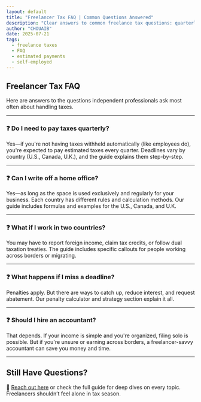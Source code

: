 ```yaml
---
layout: default
title: "Freelancer Tax FAQ | Common Questions Answered"
description: "Clear answers to common freelance tax questions: quarterly payments, write-offs, country rules, and audit risks."
author: "CHOUAIB"
date: 2025-07-21
tags:
  - freelance taxes
  - FAQ
  - estimated payments
  - self-employed
---
```


## Freelancer Tax FAQ

Here are answers to the questions independent professionals ask most often about handling taxes.

---

### ❓ Do I need to pay taxes quarterly?

Yes—if you're not having taxes withheld automatically (like employees do), you're expected to pay estimated taxes every quarter. Deadlines vary by country (U.S., Canada, U.K.), and the guide explains them step-by-step.

---

### ❓ Can I write off a home office?

Yes—as long as the space is used exclusively and regularly for your business. Each country has different rules and calculation methods. Our guide includes formulas and examples for the U.S., Canada, and U.K.

---

### ❓ What if I work in two countries?

You may have to report foreign income, claim tax credits, or follow dual taxation treaties. The guide includes specific callouts for people working across borders or migrating.

---

### ❓ What happens if I miss a deadline?

Penalties apply. But there are ways to catch up, reduce interest, and request abatement. Our penalty calculator and strategy section explain it all.

---

### ❓ Should I hire an accountant?

That depends. If your income is simple and you're organized, filing solo is possible. But if you're unsure or earning across borders, a freelancer-savvy accountant can save you money and time.

---

## Still Have Questions?

📧 [Reach out here](mailto:zchouaib94@gmail.com) or check the full guide for deep dives on every topic. Freelancers shouldn’t feel alone in tax season.

